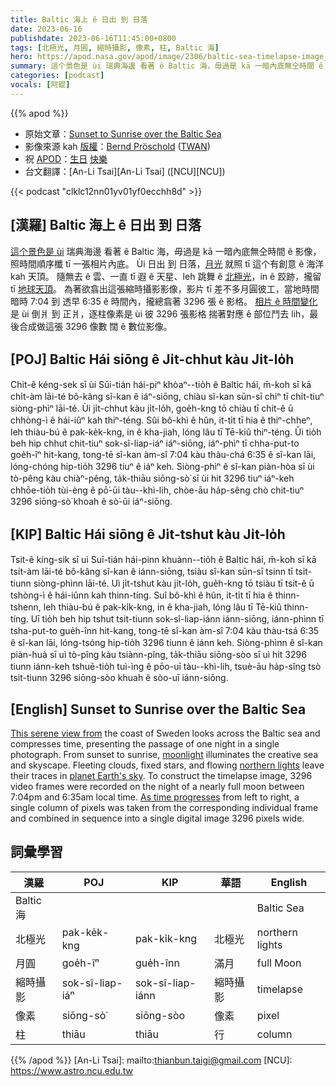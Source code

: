 ```yaml
---
title: Baltic 海上 ê 日出 到 日落
date: 2023-06-16
publishdate: 2023-06-16T11:45:00+0800
tags: [北極光, 月圓, 縮時攝影, 像素, 柱, Baltic 海]
hero: https://apod.nasa.gov/apod/image/2306/baltic-sea-timelapse-image_with-timescale600.jpg
summary: 這个景色是 ùi 瑞典海邊 看著 ê Baltic 海，毋過是 kā 一暗內底無仝時間 ê 影像，照時間順序櫼 tī 一張相片內底。
categories: [podcast]
vocals: [阿錕]
---
```


{{% apod %}}

- 原始文章：[Sunset to Sunrise over the Baltic Sea](https://apod.nasa.gov/apod/)
- 影像來源 kah [版權][copyright]：[Bernd Pröschold](https://www.sternstunden.net/) ([TWAN](https://www.twanight.org))
- 祝 [APOD][APOD]：[生日][Birthday] [快樂][Happy]
- 台文翻譯：[An-Li Tsai][An-Li Tsai] ([NCU][NCU])

{{< podcast "clklc12nn01yv01yf0ecchh8d" >}}

## [漢羅] Baltic 海上 ê 日出 到 日落
[這个景色是 ùi][This serene view from] 瑞典海邊 看著 ê Baltic 海，毋過是 kā 一暗內底無仝時間 ê 影像，照時間順序櫼 tī 一張相片內底。
Ùi 日出 到 日落，[月光][moonlight] 就照 tī 這个有創意 ê 海洋 kah 天頂。
隨無去 ê 雲、一直 tī 遐 ê 天星、leh 跳舞 ê [北極光][northern lights]，in ê 跤跡，攏留 tī [地球天頂][planet Earth's sky]。
為著欲翕出這張縮時攝影影像，影片 tī 差不多月圓彼工，當地時間 暗時 7:04 到 透早 6:35 ê 時間內，攏總翕著 3296 張 ê 影格。
[相片 ê 時間變化][As time progresses] 是 ùi 倒爿 到 正爿，逐柱像素是 ùi 彼 3296 張影格 揣著對應 ê 部位鬥去 lih，最後合成做這張 3296 像數 闊 ê 數位影像。

## [POJ] Baltic Hái siōng ê Ji̍t-chhut kàu Ji̍t-lo̍h
Chit-ê kéng-sek sī ùi Sūi-tián hái-piⁿ khòaⁿ--tio̍h ê Baltic hái, m̄-koh sī kā chi̍t-àm lāi-té bô-kâng sî-kan ê iáⁿ-siōng, chiàu sî-kan sūn-sī chiⁿ tī chi̍t-tiuⁿ siòng-phìⁿ lāi-té.
Ùi ji̍t-chhut kàu ji̍t-lo̍h, goe̍h-kng tō chiàu tī chit-ê ū chhòng-ì ê hái-iûⁿ kah thiⁿ-téng.
Sûi bô-khì ê hûn, it-ti̍t tī hia ê thiⁿ-chheⁿ, leh thiàu-bú ê pak-ke̍k-kng, in ê kha-jiah, lóng lâu tī Tē-kiû thiⁿ-téng.
Ūi tio̍h beh hip chhut chit-tiuⁿ sok-sî-liap-iáⁿ iáⁿ-siōng, iáⁿ-phìⁿ tī chha-put-to goe̍h-îⁿ hit-kang, tong-tē sî-kan àm-sî 7:04 kàu thàu-chá 6:35 ê sî-kan lāi, lóng-chóng hip-tio̍h 3296 tiuⁿ ê iáⁿ keh.
Siòng-phìⁿ ê sî-kan piàn-hòa sī ùi tò-pêng kàu chiàⁿ-pêng, ta̍k-thiāu siōng-sò͘ sī ùi hit 3296 tiuⁿ iáⁿ-keh chhōe-tio̍h tùi-èng ê pō͘-ūi tàu--khì-lih, chòe-āu ha̍p-sêng chò chit-tiuⁿ 3296 siōng-sò͘ khoah ê sò͘-ūi iáⁿ-siōng.

## [KIP] Baltic Hái siōng ê Ji̍t-tshut kàu Ji̍t-lo̍h
Tsit-ê kíng-sik sī uì Suī-tián hái-pinn khuànn--tio̍h ê Baltic hái, m̄-koh sī kā tsi̍t-àm lāi-té bô-kâng sî-kan ê iánn-siōng, tsiàu sî-kan sūn-sī tsinn tī tsi̍t-tiunn siòng-phìnn lāi-té.
Uì ji̍t-tshut kàu ji̍t-lo̍h, gue̍h-kng tō tsiàu tī tsit-ê ū tshòng-ì ê hái-iûnn kah thinn-tíng.
Suî bô-khì ê hûn, it-ti̍t tī hia ê thinn-tshenn, leh thiàu-bú ê pak-ki̍k-kng, in ê kha-jiah, lóng lâu tī Tē-kiû thinn-tíng.
Uī tio̍h beh hip tshut tsit-tiunn sok-sî-liap-iánn iánn-siōng, iánn-phìnn tī tsha-put-to gue̍h-înn hit-kang, tong-tē sî-kan àm-sî 7:04 kàu thàu-tsá 6:35 ê sî-kan lāi, lóng-tsóng hip-tio̍h 3296 tiunn ê iánn keh.
Siòng-phìnn ê sî-kan piàn-huà sī uì tò-pîng kàu tsiànn-pîng, ta̍k-thiāu siōng-sòo sī uì hit 3296 tiunn iánn-keh tshuē-tio̍h tuì-ìng ê pōo-uī tàu--khì-lih, tsuè-āu ha̍p-sîng tsò tsit-tiunn 3296 siōng-sòo khuah ê sòo-uī iánn-siōng.

## [English] Sunset to Sunrise over the Baltic Sea
[This serene view from][This serene view from] the coast of Sweden looks across the Baltic sea and compresses time, presenting the passage of one night in a single photograph.
From sunset to sunrise, [moonlight][moonlight] illuminates the creative sea and skyscape.
Fleeting clouds, fixed stars, and flowing [northern lights][northern lights] leave their traces in [planet Earth's sky][planet Earth's sky].
To construct the timelapse image, 3296 video frames were recorded on the night of a nearly full moon between 7:04pm and 6:35am local time.
[As time progresses][As time progresses] from left to right, a single column of pixels was taken from the corresponding individual frame and combined in sequence into a single digital image 3296 pixels wide.

## 詞彙學習

|漢羅|POJ|KIP|華語|English|
|-|-|-|-|-|
|Baltic 海||||Baltic Sea|
|北極光|pak-ke̍k-kng|pak-ki̍k-kng|北極光|northern lights|
|月圓|goe̍h-îⁿ|gue̍h-înn|滿月|full Moon|
|縮時攝影|sok-sî-liap-iáⁿ|sok-sî-liap-iánn|縮時攝影|timelapse|
|像素|siōng-sò͘|siōng-sòo|像素|pixel|
|柱|thiāu|thiāu|行|column|

{{% /apod %}}
[An-Li Tsai]: mailto:thianbun.taigi@gmail.com
[NCU]: https://www.astro.ncu.edu.tw

[copyright]: https://apod.nasa.gov/apod/fap/lib/about_apod.html#srapply
[License]: https://creativecommons.org/licenses/by/2.0/

[This serene view from]:https://vimeo.com/834367421
[moonlight]:https://www.sternstunden.net/moonlight.html
[northern lights]:https://www.sternstunden.net/moonlight.html
[planet Earth's sky]:https://solarsystem.nasa.gov/skywatching/whats-up/
[As time progresses]:https://apod.nasa.gov/apod/image/2306/baltic-sea-timelapse-image_with-timescale600.jpg

[Happy]:https://www.minorplanetcenter.net/db_search/show_object?utf8=%E2%9C%93&object_id=Nemiroff
[Birthday]:https://www.minorplanetcenter.net/db_search/show_object?utf8=%E2%9C%93&object_id=Bonnell
[APOD]:https://apod.nasa.gov/apod/ap950616.html
